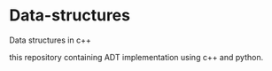 # Data-structures
Data structures in c++

this repository containing ADT implementation using c++ and python.
